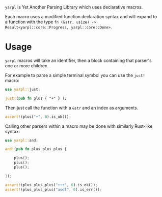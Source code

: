 
  
`yarpl` is Yet Another Parsing Library which uses declarative macros.

Each macro uses a modified function declaration syntax and will expand to a function with the type `fn (&str, usize) -> Result<yarpl::core::Progress, yarpl::core::Done>`.

# Usage

`yarpl` macros will take an identifier, then a block containing that parser's one or more children.

For example to parse a simple terminal symbol you can use the `just!` macro:
    
```rust
use yarpl::just;

just!(pub fn plus { "+" } ); 
```

Then just call the function with a `&str` and an index as arguments.

```rust
assert!(plus("+", 0).is_ok());
```

Calling other parsers within a macro may be done with similarly Rust-like syntax:

```rust
use yarpl::and;

and!(pub fn plus_plus_plus {

	plus();
	plus();
	plus();

});

assert!(plus_plus_plus("+++", 0).is_ok());
assert!(plus_plus_plus("asdf", 0).is_err());
```